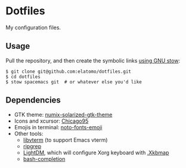 # Dotfiles

My configuration files.

## Usage

Pull the repository, and then create the symbolic links [using GNU
stow](https://www.gnu.org/software/stow/):

```shell
$ git clone git@github.com:elatomo/dotfiles.git
$ cd dotfiles
$ stow spacemacs git  # or whatever else you'd like
```

## Dependencies

- GTK theme:
  [numix-solarized-gtk-theme](https://aur.archlinux.org/packages/gtk-theme-numix-solarized/)
- Icons and xcursor:
  [Chicago95](https://aur.archlinux.org/packages/xcursor-chicago95-git/)
- Emojis in terminal:
  [noto-fonts-emoji](https://archlinux.org/packages/extra/any/noto-fonts-emoji/)
- Other tools:
  - [libvterm](https://archlinux.org/packages/extra/x86_64/libvterm/) (to
    support Emacs vterm)
  - [ripgrep](https://github.com/BurntSushi/ripgrep)
  - [LightDM](https://wiki.archlinux.org/title/LightDM), which will configure
    Xorg keyboard with [.Xkbmap](./x/.Xkbmap)
  - [bash-completion](https://github.com/scop/bash-completion)

